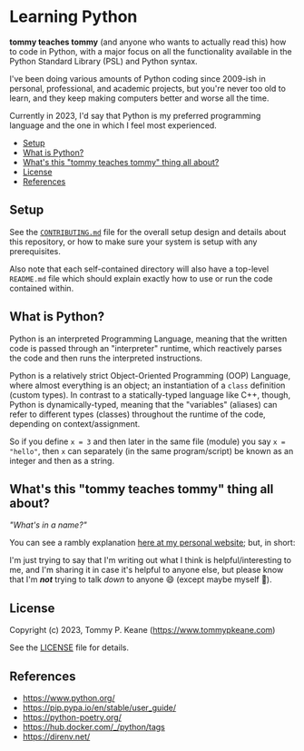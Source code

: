 # Learning Python

__tommy teaches tommy__ (and anyone who wants to actually read this) how to code in Python, with a major focus on all the functionality available in the Python Standard Library (PSL) and Python syntax.

I've been doing various amounts of Python coding since 2009-ish in personal, professional, and academic projects, but you're never too old to learn, and they keep making computers better and worse all the time.

Currently in 2023, I'd say that Python is my preferred programming language and the one in which I feel most experienced.

<!-- MarkdownTOC -->

- [Setup](#setup)
- [What is Python?](#what-is-python)
- [What's this "tommy teaches tommy" thing all about?](#whats-this-tommy-teaches-tommy-thing-all-about)
- [License](#license)
- [References](#references)

<!-- /MarkdownTOC -->

<a id="setup"></a>
## Setup

See the [`CONTRIBUTING.md`](./CONTRIBUTING.md) file for the overall setup design and details about this repository, or how to make sure your system is setup with any prerequisites.

Also note that each self-contained directory will also have a top-level `README.md` file which should explain exactly how to use or run the code contained within.

<a id="what-is-python"></a>
## What is Python?

Python is an interpreted Programming Language, meaning that the written code is passed through an "interpreter" runtime, which reactively parses the code and then runs the interpreted instructions.

<!--
Other interpreted languages are those like Ruby, SQL, JavaScript (TypeScript), R, Julia, and MATLAB (Octave). With an interpreter, the intention is that the code itself is portable between any system where the interpreter can run, and then to run the code you need the relevant interpreter to be installed.

This is in contrast to compiled languages like C, C++, D, _etc._, where you actually take the code and compile it into a self-contained executable or portable library. With compiled languages, as long as the relevant external/shared libraries are available on a system, you can simply bring the compiled executable to that system and run the software without needing to have the compiler installed.
 -->

Python is a relatively strict Object-Oriented Programming (OOP) Language, where almost everything is an object; an instantiation of a `class` definition (custom types). In contrast to a statically-typed language like C++, though, Python is dynamically-typed, meaning that the "variables" (aliases) can refer to different types (classes) throughout the runtime of the code, depending on context/assignment.

So if you define `x = 3` and then later in the same file (module) you say `x = "hello"`, then `x` can separately (in the same program/script) be known as an integer and then as a string.

<a id="whats-this-tommy-teaches-tommy-thing-all-about"></a>
## What's this "tommy teaches tommy" thing all about?

_"What's in a name?"_

You can see a rambly explanation [here at my personal website](https://tommypkeane.com/about-tommy/tommy-teaches-tommy.html); but, in short:

I'm just trying to say that I'm writing out what I think is helpful/interesting to me, and I'm sharing it in case it's helpful to anyone else, but please know that I'm ___not___ trying to talk _down_ to anyone :smile: (except maybe myself :ghost:).

<a id="license"></a>
## License

Copyright (c) 2023, Tommy P. Keane (https://www.tommypkeane.com)

See the [LICENSE](./LICENSE) file for details.


<a id="references"></a>
## References

- https://www.python.org/
- https://pip.pypa.io/en/stable/user_guide/
- https://python-poetry.org/
- https://hub.docker.com/_/python/tags
- https://direnv.net/
